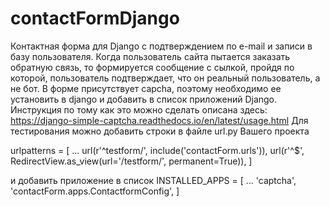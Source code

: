 # contactFormDjango
Контактная форма для Django с подтверждением по e-mail и записи в базу пользователя.
Когда пользователь сайта пытается заказать обратную связь, то формируется сообщение с сылкой, пройдя по которой, пользователь подтверждает, что он реальный пользователь, а не бот.
В форме присутствует capcha, поэтому необходимо ее установить в django и добавить в список приложений Django.
Инструкция по тому как это можно сделать описана здесь:
https://django-simple-captcha.readthedocs.io/en/latest/usage.html
Для тестирования можно добавить строки в файле url.py Вашего проекта

urlpatterns = [
    ...
    url(r'^testform/', include('contactForm.urls')),
    url(r'^$', RedirectView.as_view(url='/testform/', permanent=True)),
]

и добавить приложение в список 
INSTALLED_APPS = [
    ...
    'captcha',
    'contactForm.apps.ContactformConfig',
]
